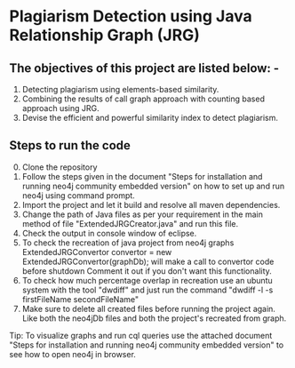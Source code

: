 # Plagiarism Detection using Java Relationship Graph (JRG)

## The objectives of this project are listed below: -
1. Detecting plagiarism using elements-based similarity.
2. Combining the results of call graph approach with counting based approach using JRG.
3. Devise the efficient and powerful similarity index to detect plagiarism.

## Steps to run the code
0. Clone the repository
1. Follow the steps given in the document "Steps for installation and running neo4j community embedded version" on how to set up and run neo4j using command prompt.
2. Import the project and let it build and resolve all maven dependencies.
3. Change the path of Java files as per your requirement in the main method of file "ExtendedJRGCreator.java" and run this file.
4. Check the output in console window of eclipse.
5. To check the recreation of java project from neo4j graphs 
   ExtendedJRGConvertor convertor = new ExtendedJRGConvertor(graphDb); will make a call to convertor code before shutdown 
   Comment it out if you don't want this functionality.
6. To check how much percentage overlap in recreation use an ubuntu system with the tool "dwdiff" and just run the command
   "dwdiff -l -s firstFileName secondFileName"
7. Make sure to delete all created files before running the project again. Like both the neo4jDb files and both the project's recreated from graph.

Tip:  To visualize graphs and run cql queries use the attached document "Steps for installation and running neo4j community embedded version" to see how to open neo4j in browser.

